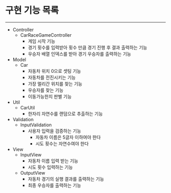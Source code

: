 # 구현 기능 목록

---
- Controller
  - CarRaceGameController
    - 게임 시작 기능
    - 경기 횟수를 입력받아 횟수 만큼 경기 진행 후 결과 출력하는 기능
    - 우승자 배열 인덱스를 받아 경기 우승자를 출력하는 기능
- Model
  - Car
    - 자동차 위치 0으로 셋팅 기능
    - 자동차를 전진시키는 기능
    - 가장 멀리간 위치를 찾는 기능
    - 우승자를 찾는 기능
    - 이동가능한지 판별 기능
- Util
  - CarUtil
    - 한자리 자연수를 랜덤으로 추출하는 기능
- Validation
  - InputValidation
    - 사용자 입력을 검증하는 기능
      - 자동차 이름은 5글자 이하여야 한다
      - 시도 횟수는 자연수여야 한다
- View
  - InputView
    - 자동차 이름 입력 받는 기능
    - 시도 횟수 입력하는 기능
  - OutputView
    - 자동차 경기의 실행 결과를 출력하는 기능
    - 최종 우승자를 출력하는 기능